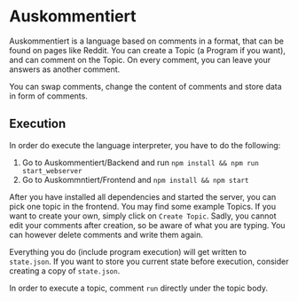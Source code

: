 # Auskommentiert

Auskommentiert is a language based on comments in a format, that can be found on
pages like Reddit. You can create a Topic (a Program if you want), and can
comment on the Topic. On every comment, you can leave your answers as another
comment.

You can swap comments, change the content of comments and store data in form of
comments.

## Execution

In order do execute the language interpreter, you have to do the following:

1. Go to Auskommentiert/Backend and run `npm install && npm run start_webserver`
2. Go to Auskommntiert/Frontend and `npm install && npm start`

After you have installed all dependencies and started the server, you can pick
one topic in the frontend. You may find some example Topics. If you want to
create your own, simply click on `Create Topic`. Sadly, you cannot edit your
comments after creation, so be aware of what you are typing. You can however
delete comments and write them again.

Everything you do (include program execution) will get written to `state.json`.
If you want to store you current state before execution, consider creating a
copy of `state.json`.

In order to execute a topic, comment `run` directly under the topic body.
